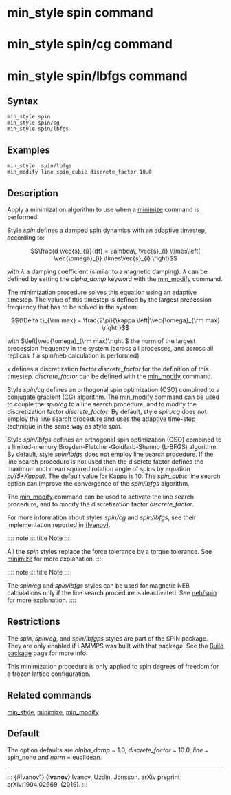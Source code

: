 # min_style spin command

# min_style spin/cg command

# min_style spin/lbfgs command

## Syntax

``` LAMMPS
min_style spin
min_style spin/cg
min_style spin/lbfgs
```

## Examples

``` LAMMPS
min_style  spin/lbfgs
min_modify line spin_cubic discrete_factor 10.0
```

## Description

Apply a minimization algorithm to use when a [minimize](minimize)
command is performed.

Style *spin* defines a damped spin dynamics with an adaptive timestep,
according to:

$$\frac{d \vec{s}_{i}}{dt} = \lambda\, \vec{s}_{i} \times\left( \vec{\omega}_{i} \times\vec{s}_{i} \right)$$

with $\lambda$ a damping coefficient (similar to a magnetic damping).
$\lambda$ can be defined by setting the *alpha_damp* keyword with the
[min_modify](min_modify) command.

The minimization procedure solves this equation using an adaptive
timestep. The value of this timestep is defined by the largest
precession frequency that has to be solved in the system:

$${\Delta t}_{\rm max} = \frac{2\pi}{\kappa \left|\vec{\omega}_{\rm max} \right|}$$

with $\left|\vec{\omega}_{\rm max}\right|$ the norm of the largest
precession frequency in the system (across all processes, and across all
replicas if a spin/neb calculation is performed).

$\kappa$ defines a discretization factor *discrete_factor* for the
definition of this timestep. *discrete_factor* can be defined with the
[min_modify](min_modify) command.

Style *spin/cg* defines an orthogonal spin optimization (OSO) combined
to a conjugate gradient (CG) algorithm. The [min_modify](min_modify)
command can be used to couple the *spin/cg* to a line search procedure,
and to modify the discretization factor *discrete_factor*. By default,
style *spin/cg* does not employ the line search procedure and uses the
adaptive time-step technique in the same way as style *spin*.

Style *spin/lbfgs* defines an orthogonal spin optimization (OSO)
combined to a limited-memory Broyden-Fletcher-Goldfarb-Shanno (L-BFGS)
algorithm. By default, style *spin/lbfgs* does not employ line search
procedure. If the line search procedure is not used then the discrete
factor defines the maximum root mean squared rotation angle of spins by
equation *pi/(5\*Kappa)*. The default value for Kappa is 10. The
*spin_cubic* line search option can improve the convergence of the
*spin/lbfgs* algorithm.

The [min_modify](min_modify) command can be used to activate the line
search procedure, and to modify the discretization factor
*discrete_factor*.

For more information about styles *spin/cg* and *spin/lbfgs*, see their
implementation reported in [(Ivanov)](Ivanov1).

:::: note
::: title
Note
:::

All the *spin* styles replace the force tolerance by a torque tolerance.
See [minimize](minimize) for more explanation.
::::

:::: note
::: title
Note
:::

The *spin/cg* and *spin/lbfgs* styles can be used for magnetic NEB
calculations only if the line search procedure is deactivated. See
[neb/spin](neb_spin) for more explanation.
::::

## Restrictions

The *spin*, *spin/cg*, and *spin/lbfgps* styles are part of the SPIN
package. They are only enabled if LAMMPS was built with that package.
See the [Build package](Build_package) page for more info.

This minimization procedure is only applied to spin degrees of freedom
for a frozen lattice configuration.

## Related commands

[min_style](min_style), [minimize](minimize), [min_modify](min_modify)

## Default

The option defaults are *alpha_damp* = 1.0, *discrete_factor* = 10.0,
*line* = spin_none and *norm* = euclidean.

------------------------------------------------------------------------

::: {#Ivanov1}
**(Ivanov)** Ivanov, Uzdin, Jonsson. arXiv preprint arXiv:1904.02669,
(2019).
:::
